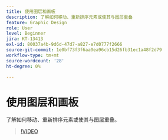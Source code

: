 ```yaml
---
title: 使用图层和画板
description: 了解如何移动、重新排序元素或使其与图层重叠
feature: Graphic Design
role: User
level: Beginner
jira: KT-13413
exl-id: 80037a4b-9d6d-47d7-a827-e7d0777f2666
source-git-commit: 1e0bf73f3f6aa0ea96cb15d26fb31ec1a48f2d79
workflow-type: tm+mt
source-wordcount: '28'
ht-degree: 0%

---
```


# 使用图层和画板

了解如何移动、重新排序元素或使其与图层重叠。

>[!VIDEO](https://video.tv.adobe.com/v/3420214?quality=12&learn=on&hidetitle=true)
